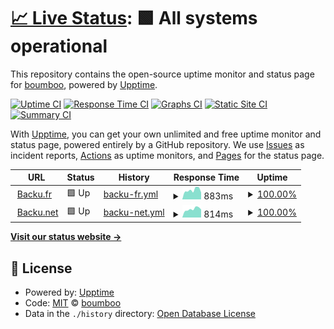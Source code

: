 # [📈 Live Status](https://boumboo.github.io/status): <!--live status--> **🟩 All systems operational**

This repository contains the open-source uptime monitor and status page for [boumboo](https://boumboo.github.io/status), powered by [Upptime](https://github.com/upptime/upptime).

[![Uptime CI](https://github.com/koj-co/upptime/workflows/Uptime%20CI/badge.svg)](https://github.com/koj-co/upptime/actions?query=workflow%3A%22Uptime+CI%22)
[![Response Time CI](https://github.com/koj-co/upptime/workflows/Response%20Time%20CI/badge.svg)](https://github.com/koj-co/upptime/actions?query=workflow%3A%22Response+Time+CI%22)
[![Graphs CI](https://github.com/koj-co/upptime/workflows/Graphs%20CI/badge.svg)](https://github.com/koj-co/upptime/actions?query=workflow%3A%22Graphs+CI%22)
[![Static Site CI](https://github.com/koj-co/upptime/workflows/Static%20Site%20CI/badge.svg)](https://github.com/koj-co/upptime/actions?query=workflow%3A%22Static+Site+CI%22)
[![Summary CI](https://github.com/koj-co/upptime/workflows/Summary%20CI/badge.svg)](https://github.com/koj-co/upptime/actions?query=workflow%3A%22Summary+CI%22)

With [Upptime](https://upptime.js.org), you can get your own unlimited and free uptime monitor and status page, powered entirely by a GitHub repository. We use [Issues](https://github.com/boumboo/status/issues) as incident reports, [Actions](https://github.com/boumboo/status/actions) as uptime monitors, and [Pages](https://boumboo.github.io/status) for the status page.

<!--start: status pages-->
<!-- This summary is generated by Upptime (https://github.com/upptime/upptime) -->
<!-- Do not edit this manually, your changes will be overwritten -->
<!-- prettier-ignore -->
| URL | Status | History | Response Time | Uptime |
| --- | ------ | ------- | ------------- | ------ |
| <img alt="" src="https://favicons.githubusercontent.com/backu.fr" height="13"> [Backu.fr](https://backu.fr) | 🟩 Up | [backu-fr.yml](https://github.com/boumboo/status/commits/HEAD/history/backu-fr.yml) | <details><summary><img alt="Response time graph" src="./graphs/backu-fr/response-time-week.png" height="20"> 883ms</summary><br><a href="https://boumboo.github.io/status/history/backu-fr"><img alt="Response time 868" src="https://img.shields.io/endpoint?url=https%3A%2F%2Fraw.githubusercontent.com%2Fboumboo%2Fstatus%2FHEAD%2Fapi%2Fbacku-fr%2Fresponse-time.json"></a><br><a href="https://boumboo.github.io/status/history/backu-fr"><img alt="24-hour response time 875" src="https://img.shields.io/endpoint?url=https%3A%2F%2Fraw.githubusercontent.com%2Fboumboo%2Fstatus%2FHEAD%2Fapi%2Fbacku-fr%2Fresponse-time-day.json"></a><br><a href="https://boumboo.github.io/status/history/backu-fr"><img alt="7-day response time 883" src="https://img.shields.io/endpoint?url=https%3A%2F%2Fraw.githubusercontent.com%2Fboumboo%2Fstatus%2FHEAD%2Fapi%2Fbacku-fr%2Fresponse-time-week.json"></a><br><a href="https://boumboo.github.io/status/history/backu-fr"><img alt="30-day response time 857" src="https://img.shields.io/endpoint?url=https%3A%2F%2Fraw.githubusercontent.com%2Fboumboo%2Fstatus%2FHEAD%2Fapi%2Fbacku-fr%2Fresponse-time-month.json"></a><br><a href="https://boumboo.github.io/status/history/backu-fr"><img alt="1-year response time 868" src="https://img.shields.io/endpoint?url=https%3A%2F%2Fraw.githubusercontent.com%2Fboumboo%2Fstatus%2FHEAD%2Fapi%2Fbacku-fr%2Fresponse-time-year.json"></a></details> | <details><summary><a href="https://boumboo.github.io/status/history/backu-fr">100.00%</a></summary><a href="https://boumboo.github.io/status/history/backu-fr"><img alt="All-time uptime 100.00%" src="https://img.shields.io/endpoint?url=https%3A%2F%2Fraw.githubusercontent.com%2Fboumboo%2Fstatus%2FHEAD%2Fapi%2Fbacku-fr%2Fuptime.json"></a><br><a href="https://boumboo.github.io/status/history/backu-fr"><img alt="24-hour uptime 100.00%" src="https://img.shields.io/endpoint?url=https%3A%2F%2Fraw.githubusercontent.com%2Fboumboo%2Fstatus%2FHEAD%2Fapi%2Fbacku-fr%2Fuptime-day.json"></a><br><a href="https://boumboo.github.io/status/history/backu-fr"><img alt="7-day uptime 100.00%" src="https://img.shields.io/endpoint?url=https%3A%2F%2Fraw.githubusercontent.com%2Fboumboo%2Fstatus%2FHEAD%2Fapi%2Fbacku-fr%2Fuptime-week.json"></a><br><a href="https://boumboo.github.io/status/history/backu-fr"><img alt="30-day uptime 100.00%" src="https://img.shields.io/endpoint?url=https%3A%2F%2Fraw.githubusercontent.com%2Fboumboo%2Fstatus%2FHEAD%2Fapi%2Fbacku-fr%2Fuptime-month.json"></a><br><a href="https://boumboo.github.io/status/history/backu-fr"><img alt="1-year uptime 100.00%" src="https://img.shields.io/endpoint?url=https%3A%2F%2Fraw.githubusercontent.com%2Fboumboo%2Fstatus%2FHEAD%2Fapi%2Fbacku-fr%2Fuptime-year.json"></a></details>
| <img alt="" src="https://favicons.githubusercontent.com/backu.net" height="13"> [Backu.net](https://backu.net) | 🟩 Up | [backu-net.yml](https://github.com/boumboo/status/commits/HEAD/history/backu-net.yml) | <details><summary><img alt="Response time graph" src="./graphs/backu-net/response-time-week.png" height="20"> 814ms</summary><br><a href="https://boumboo.github.io/status/history/backu-net"><img alt="Response time 760" src="https://img.shields.io/endpoint?url=https%3A%2F%2Fraw.githubusercontent.com%2Fboumboo%2Fstatus%2FHEAD%2Fapi%2Fbacku-net%2Fresponse-time.json"></a><br><a href="https://boumboo.github.io/status/history/backu-net"><img alt="24-hour response time 786" src="https://img.shields.io/endpoint?url=https%3A%2F%2Fraw.githubusercontent.com%2Fboumboo%2Fstatus%2FHEAD%2Fapi%2Fbacku-net%2Fresponse-time-day.json"></a><br><a href="https://boumboo.github.io/status/history/backu-net"><img alt="7-day response time 814" src="https://img.shields.io/endpoint?url=https%3A%2F%2Fraw.githubusercontent.com%2Fboumboo%2Fstatus%2FHEAD%2Fapi%2Fbacku-net%2Fresponse-time-week.json"></a><br><a href="https://boumboo.github.io/status/history/backu-net"><img alt="30-day response time 771" src="https://img.shields.io/endpoint?url=https%3A%2F%2Fraw.githubusercontent.com%2Fboumboo%2Fstatus%2FHEAD%2Fapi%2Fbacku-net%2Fresponse-time-month.json"></a><br><a href="https://boumboo.github.io/status/history/backu-net"><img alt="1-year response time 760" src="https://img.shields.io/endpoint?url=https%3A%2F%2Fraw.githubusercontent.com%2Fboumboo%2Fstatus%2FHEAD%2Fapi%2Fbacku-net%2Fresponse-time-year.json"></a></details> | <details><summary><a href="https://boumboo.github.io/status/history/backu-net">100.00%</a></summary><a href="https://boumboo.github.io/status/history/backu-net"><img alt="All-time uptime 100.00%" src="https://img.shields.io/endpoint?url=https%3A%2F%2Fraw.githubusercontent.com%2Fboumboo%2Fstatus%2FHEAD%2Fapi%2Fbacku-net%2Fuptime.json"></a><br><a href="https://boumboo.github.io/status/history/backu-net"><img alt="24-hour uptime 100.00%" src="https://img.shields.io/endpoint?url=https%3A%2F%2Fraw.githubusercontent.com%2Fboumboo%2Fstatus%2FHEAD%2Fapi%2Fbacku-net%2Fuptime-day.json"></a><br><a href="https://boumboo.github.io/status/history/backu-net"><img alt="7-day uptime 100.00%" src="https://img.shields.io/endpoint?url=https%3A%2F%2Fraw.githubusercontent.com%2Fboumboo%2Fstatus%2FHEAD%2Fapi%2Fbacku-net%2Fuptime-week.json"></a><br><a href="https://boumboo.github.io/status/history/backu-net"><img alt="30-day uptime 100.00%" src="https://img.shields.io/endpoint?url=https%3A%2F%2Fraw.githubusercontent.com%2Fboumboo%2Fstatus%2FHEAD%2Fapi%2Fbacku-net%2Fuptime-month.json"></a><br><a href="https://boumboo.github.io/status/history/backu-net"><img alt="1-year uptime 100.00%" src="https://img.shields.io/endpoint?url=https%3A%2F%2Fraw.githubusercontent.com%2Fboumboo%2Fstatus%2FHEAD%2Fapi%2Fbacku-net%2Fuptime-year.json"></a></details>

<!--end: status pages-->

[**Visit our status website →**](https://boumboo.github.io/status)

## 📄 License

- Powered by: [Upptime](https://github.com/upptime/upptime)
- Code: [MIT](./LICENSE) © [boumboo](https://boumboo.github.io/status)
- Data in the `./history` directory: [Open Database License](https://opendatacommons.org/licenses/odbl/1-0/)

